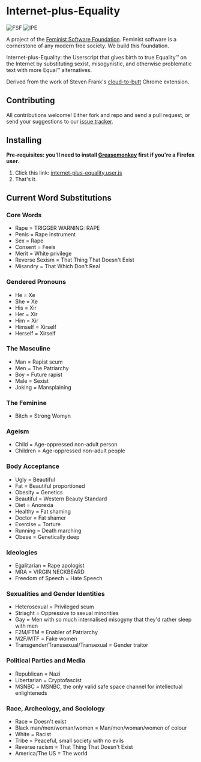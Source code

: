 Internet-plus-Equality
======================

  ![FSF](http://i.imgur.com/ZhTU8r3.png)
  ![IPE](http://i.imgur.com/PnFjHwO.png)

A project of the [Feminist Software Foundation](http://feministsoftwarefoundation.org/). Feminist software is a cornerstone of any modern free society. We build this foundation.

Internet-plus-Equality: the Userscript that gives birth to true Equality™ on the Internet by substituting sexist, misogynistic, and otherwise problematic text with more Equal™ alternatives.

Derived from the work of Steven Frank's [cloud-to-butt](https://github.com/panicsteve/cloud-to-butt) Chrome extension.

Contributing
------------

All contributions welcome!  Either fork and repo and send a pull request, or send your suggestions to our [issue tracker](https://github.com/Feminist-Software-Foundation/Internet-plus-Equality/issues).


Installing
----------

**Pre-requisites: you'll need to install [Greasemonkey](https://addons.mozilla.org/firefox/addon/greasemonkey/) first if you're a Firefox user.**

1. Click this link: [internet-plus-equality.user.js](https://github.com/Feminist-Software-Foundation/Internet-plus-Equality/raw/master/internet-plus-equality.user.js)
2. That's it.

Current Word Substitutions
--------------------------

### Core Words
* Rape = TRIGGER WARNING: RAPE
* Penis = Rape instrument
* Sex = Rape
* Consent = Feels
* Merit = White privilege
* Reverse Sexism = That Thing That Doesn't Exist
* Misandry = That Which Don't Real

### Gendered Pronouns
* He = Xe
* She = Xe
* His = Xir
* Her = Xir
* Him = Xir
* Himself = Xirself
* Herself = Xirself

### The Masculine
* Man = Rapist scum
* Men = The Patriarchy
* Boy = Future rapist
* Male = Sexist
* Joking = Mansplaining

### The Feminine
* Bitch = Strong Womyn

### Ageism
* Child = Age-oppressed non-adult person
* Children = Age-oppressed non-adult people

### Body Acceptance
* Ugly = Beautiful
* Fat = Beautiful proportioned
* Obesity = Genetics
* Beautiful = Western Beauty Standard
* Diet = Anorexia
* Healthy = Fat shaming
* Doctor = Fat shamer
* Exercise = Torture
* Running = Death marching
* Obese = Genetically deep

### Ideologies
* Egalitarian = Rape apologist
* MRA = VIRGIN NECKBEARD
* Freedom of Speech = Hate Speech

### Sexualities and Gender Identities
* Heterosexual = Privileged scum
* Striaght = Oppressive to sexual minorities
* Gay = Men with so much internalised misogyny that they'd rather sleep with men
* F2M/FTM = Enabler of Patriarchy
* M2F/MTF = Fake women
* Transgender/Transsexual/Transexual = Gender traitor

### Political Parties and Media
* Republican = Nazi
* Libertarian = Cryptofascist
* MSNBC = MSNBC, the only valid safe space channel for intellectual enlighteneds

### Race, Archeology, and Sociology
* Race = Doesn't exist
* Black man/men/woman/women = Man/men/woman/women of colour
* White = Racist
* Tribe = Peaceful, small society with no evils
* Reverse racism = That Thing That Doesn't Exist
* America/The US = The world
